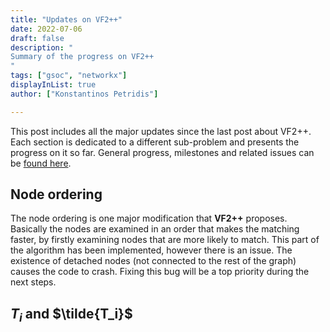 ```yaml
---
title: "Updates on VF2++"
date: 2022-07-06
draft: false
description: "
Summary of the progress on VF2++
"
tags: ["gsoc", "networkx"]
displayInList: true
author: ["Konstantinos Petridis"]

---
```


This post includes all the major updates since the last post about VF2++. Each section is dedicated to a different
sub-problem and presents the progress on it so far. General progress, milestones and related issues can be
[found here](https://github.com/kpetridis24/networkx/milestone/1).

## Node ordering

The node ordering is one major modification that **VF2++** proposes. Basically the nodes are examined in an order that
makes the matching faster, by firstly examining nodes that are more likely to match. This part of the algorithm has been
implemented, however there is an issue. The existence of detached nodes (not connected to the rest of the graph) causes
the code to crash. Fixing this bug will be a top priority during the next steps.

## $T_i$ and $\tilde{T_i}$
